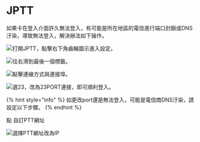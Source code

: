 # JPTT

如果卡在登入介面許久無法登入，有可能是所在地區的電信進行端口封鎖或DNS汙染，導致無法登入，解決辦法如下操作。

![&#x6253;&#x958B;JPTT&#xFF0C;&#x9EDE;&#x64CA;&#x53F3;&#x4E0B;&#x89D2;&#x9F52;&#x8F2A;&#x5716;&#x793A;&#x9032;&#x5165;&#x8A2D;&#x5B9A;&#x3002;](../../.gitbook/assets/jptt01.jpg)

![&#x5F80;&#x53F3;&#x6ED1;&#x5230;&#x6700;&#x5F8C;&#x4E00;&#x500B;&#x6A19;&#x7C64;&#x3002;](../../.gitbook/assets/jptt02.jpg)

![&#x9EDE;&#x64CA;&#x9023;&#x7DDA;&#x65B9;&#x5F0F;&#x8207;&#x9023;&#x63A5;&#x57E0;&#x3002;](../../.gitbook/assets/jptt03.jpg)

![&#x9078;23&#xFF0C;&#x6539;&#x70BA;23PORT&#x9023;&#x63A5;&#xFF0C;&#x5373;&#x53EF;&#x9806;&#x5229;&#x767B;&#x5165;&#x3002;](../../.gitbook/assets/jptt04.jpg)

{% hint style="info" %}
如更改port還是無法登入，可能是電信商DNS汙染，請設定以下步驟。
{% endhint %}

點 自訂PTT網址

![ &#x9078;&#x64C7;PTT&#x7DB2;&#x5740;&#x6539;&#x70BA;IP](../../.gitbook/assets/img_20190605_211620.jpg)

